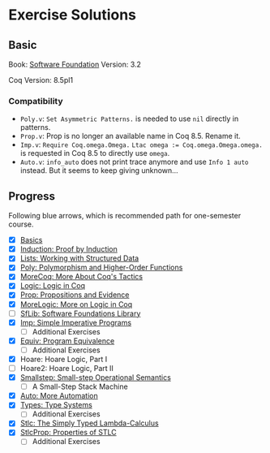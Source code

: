 # Exercise Solutions

## Basic

Book: [Software Foundation](https://www.cis.upenn.edu/~bcpierce/sf/current/)
Version: 3.2

Coq Version: 8.5pl1

### Compatibility

- `Poly.v`: `Set Asymmetric Patterns.` is needed to use `nil` directly in patterns.
- `Prop.v`: Prop is no longer an available name in Coq 8.5. Rename it.
- `Imp.v`:
`Require Coq.omega.Omega.`
`Ltac omega := Coq.omega.Omega.omega.`
is requested in Coq 8.5 to directly use `omega`.
- `Auto.v`: `info_auto` does not print trace anymore and use `Info 1 auto` instead. But it seems to keep giving unknown...

## Progress

Following blue arrows, which is recommended path for one-semester course.

- [x] [Basics](./exercises/Basics.v)
- [x] [Induction: Proof by Induction](./exercises/Induction.v)
- [x] [Lists: Working with Structured Data](./exercises/Lists.v)
- [x] [Poly: Polymorphism and Higher-Order Functions](./exercises/Poly.v)
- [x] [MoreCoq: More About Coq's Tactics](./exercises/MoreCoq.v)
- [x] [Logic: Logic in Coq](./exercises/Logic.v)
- [x] [Prop: Propositions and Evidence](./exercises/Prop1.v)
- [x] [MoreLogic: More on Logic in Coq](./exercises/MoreLogic.v)
- [ ] [SfLib: Software Foundations Library](./exercises/SfLib.v)
- [x] [Imp: Simple Imperative Programs](./exercises/Imp.v)
  - [ ] Additional Exercises
- [x] [Equiv: Program Equivalence](./exercises/Equiv.v)
  - [ ] Additional Exercises
- [x] Hoare: Hoare Logic, Part I
- [ ] Hoare2: Hoare Logic, Part II
- [x] [Smallstep: Small-step Operational Semantics](./exercises/Smallstep.v)
  - [ ] A Small-Step Stack Machine
- [x] [Auto: More Automation](./exercises/Auto.v)
- [x] [Types: Type Systems](./exercises/Types.v)
  - [ ] Additional Exercises
- [x] [Stlc: The Simply Typed Lambda-Calculus](./exercises/Stlc.v)
- [x] [StlcProp: Properties of STLC](./exercises/StlcProp.v)
  - [ ] Additional Exercises
